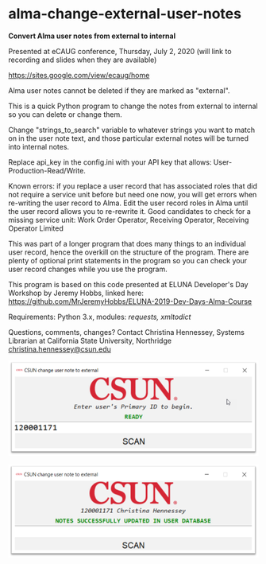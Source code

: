 # alma-change-external-user-notes
<b>Convert Alma user notes from external to internal</b>

Presented at eCAUG conference, Thursday, July 2, 2020 (will link to recording and slides when they are available)

https://sites.google.com/view/ecaug/home

Alma user notes cannot be deleted if they are marked as "external". 

This is a quick Python program to change the notes from external to internal so you can delete or change them. 

Change "strings_to_search" variable to whatever strings you want to match on in the user note text,
and those particular external notes will be turned into internal notes.

Replace api_key in the config.ini with your API key that allows: User-Production-Read/Write.

Known errors: if you replace a user record that has associated roles that did not require 
a service unit before but need one now, you will get errors when re-writing the user record to Alma.
Edit the user record roles in Alma until the user record allows you to re-rewrite it. 
Good candidates to check for a missing service unit: 
Work Order Operator, Receiving Operator, Receiving Operator Limited

This was part of a longer program that does many things to an individual user record, hence the overkill on the
structure of the program. There are plenty of optional print statements in the program so you can check your
user record changes while you use the program.

This program is based on this code presented at ELUNA Developer's Day Workshop by Jeremy Hobbs,
linked here: https://github.com/MrJeremyHobbs/ELUNA-2019-Dev-Days-Alma-Course 

Requirements: Python 3.x, modules: <i>requests, xmltodict</i>

Questions, comments, changes?
Contact Christina Hennessey, Systems Librarian at California State University, Northridge
christina.hennessey@csun.edu

![Program with ID entered](/program_with_ID_entered.png)

![Program complete](/program_complete.png)
